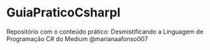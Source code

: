 # GuiaPraticoCsharpI
Repositório com o conteúdo prático: Desmistificando a Linguagem de Programação C# do Medium @marianaafonso007
